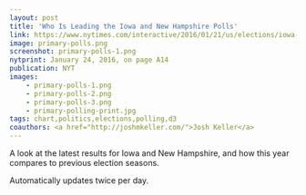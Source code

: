 ```yaml
---
layout: post
title: 'Who Is Leading the Iowa and New Hampshire Polls'
link: https://www.nytimes.com/interactive/2016/01/21/us/elections/iowa-new-hampshire-presidential-election-polls-clinton-trump-sanders-cruz.html
image: primary-polls.png
screenshot: primary-polls-1.png
nytprint: January 24, 2016, on page A14
publication: NYT
images:
    - primary-polls-1.png
    - primary-polls-2.png
    - primary-polls-3.png
    - primary-polling-print.jpg
tags: chart,politics,elections,polling,d3
coauthors: <a href="http://joshmkeller.com/">Josh Keller</a>
---
```


A look at the latest results for Iowa and New Hampshire, and how this year compares to previous election seasons.

Automatically updates twice per day.
